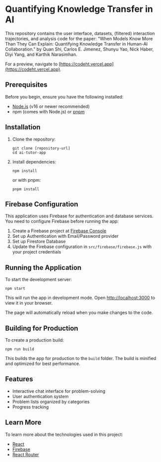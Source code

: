 # Quantifying Knowledge Transfer in AI 

This repository contains the user interface, datasets, (filtered) interaction trajectories, and analysis code for the paper: "When Models Know More Than They Can Explain: Quantifying Knowledge Transfer in Human-AI Collaboration." by Quan Shi, Carlos E. Jimenez, Shunyu Yao, Nick Haber, Diyi Yang, and Karthik Narasimhan.

For a preview, navigate to [https://codeht.vercel.app](https://codeht.vercel.app).

## Prerequisites

Before you begin, ensure you have the following installed:
- [Node.js](https://nodejs.org/) (v16 or newer recommended)
- npm (comes with Node.js) or [pnpm](https://pnpm.io/)

## Installation

1. Clone the repository:
   ```
   git clone [repository-url]
   cd ai-tutor-app
   ```

2. Install dependencies:
   ```
   npm install
   ```
   or with pnpm:
   ```
   pnpm install
   ```

## Firebase Configuration

This application uses Firebase for authentication and database services. You need to configure Firebase before running the app:

1. Create a Firebase project at [Firebase Console](https://console.firebase.google.com/)
2. Set up Authentication with Email/Password provider
3. Set up Firestore Database
4. Update the Firebase configuration in `src/firebase/firebase.js` with your project credentials

## Running the Application

To start the development server:

```
npm start
```

This will run the app in development mode. Open [http://localhost:3000](http://localhost:3000) to view it in your browser.

The page will automatically reload when you make changes to the code.

## Building for Production

To create a production build:

```
npm run build
```

This builds the app for production to the `build` folder. The build is minified and optimized for best performance.

## Features

- Interactive chat interface for problem-solving
- User authentication system
- Problem lists organized by categories
- Progress tracking

## Learn More

To learn more about the technologies used in this project:

- [React](https://reactjs.org/)
- [Firebase](https://firebase.google.com/docs)
- [React Router](https://reactrouter.com/)

